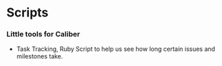 # Scripts
### Little tools for Caliber
 - Task Tracking, Ruby Script to help us see how long certain issues and milestones take.
